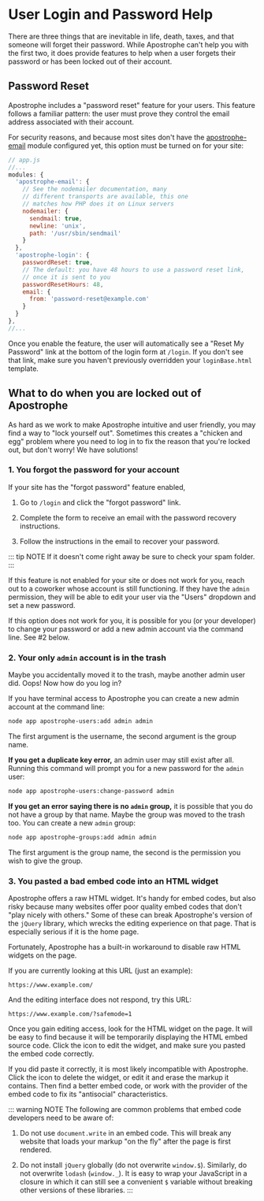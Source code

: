 # User Login and Password Help

There are three things that are inevitable in life, death, taxes, and that someone will forget their password. While Apostrophe can't help you with the first two, it does provide features to help when a user forgets their password or has been locked out of their account.

## Password Reset

Apostrophe includes a "password reset" feature for your users. This feature follows a familiar pattern: the user must prove they control the email address associated with their account.

For security reasons, and because most sites don't have the [apostrophe-email](/devops/email.md) module configured yet, this option must be turned on for your site:


```javascript
// app.js
//...
modules: {
  'apostrophe-email': {
    // See the nodemailer documentation, many
    // different transports are available, this one
    // matches how PHP does it on Linux servers
    nodemailer: {
      sendmail: true,
      newline: 'unix',
      path: '/usr/sbin/sendmail'
    }
  },
  'apostrophe-login': {
    passwordReset: true,
    // The default: you have 48 hours to use a password reset link,
    // once it is sent to you
    passwordResetHours: 48,
    email: {
      from: 'password-reset@example.com'
    }
  }
},
//...
```

Once you enable the feature, the user will automatically see a "Reset My Password" link at the bottom of the login form at `/login`. If you don't see that link, make sure you haven't previously overridden your `loginBase.html` template.

## What to do when you are locked out of Apostrophe

As hard as we work to make Apostrophe intuitive and user friendly, you may find a way to "lock yourself out". Sometimes this creates a "chicken and egg" problem where you need to log in to fix the reason that you're locked out, but don't worry! We have solutions!

### 1. You forgot the password for your account

If your site has the "forgot password" feature enabled,

1. Go to `/login` and click the "forgot password" link.

2. Complete the form to receive an email with the password recovery instructions.

3. Follow the instructions in the email to recover your password.

::: tip NOTE
If it doesn't come right away be sure to check your spam folder.
:::

If this feature is not enabled for your site or does not work for you, reach out to a coworker whose account is still functioning. If they have the `admin` permission, they will be able to edit your user via the "Users" dropdown and set a new password.

If this option does not work for you, it is possible for you (or your developer) to change your password or add a new admin account via the command line. See #2 below.

### 2. Your only `admin` account is in the trash

Maybe you accidentally moved it to the trash, maybe another admin user did. Oops! Now how do you log in?

If you have terminal access to Apostrophe you can create a new admin account at the command line:

``` bash
node app apostrophe-users:add admin admin
```

The first argument is the username, the second argument is the group name.

**If you get a duplicate key error,** an admin user may still exist after all. Running this command will prompt you for a new password for the `admin` user:

``` bash
node app apostrophe-users:change-password admin
```

**If you get an error saying there is no `admin` group,** it is possible that you do not have a group by that name. Maybe the group was moved to the trash too. You can create a new `admin` group:

``` bash
node app apostrophe-groups:add admin admin
```

The first argument is the group name, the second is the permission you wish to give the group.

### 3. You pasted a bad embed code into an HTML widget

Apostrophe offers a raw HTML widget. It's handy for embed codes, but also risky because many websites offer poor quality embed codes that don't "play nicely with others." Some of these can break Apostrophe's version of the `jQuery` library, which wrecks the editing experience on that page. That is especially serious if it is the home page.

Fortunately, Apostrophe has a built-in workaround to disable raw HTML widgets on the page.

If you are currently looking at this URL (just an example):

```url
https://www.example.com/
```

And the editing interface does not respond, try this URL:

```url
https://www.example.com/?safemode=1
```

Once you gain editing access, look for the HTML widget on the page. It will be easy to find because it will be temporarily displaying the HTML embed source code. Click the icon to edit the widget, and make sure you pasted the embed code correctly.

If you did paste it correctly, it is most likely incompatible with Apostrophe. Click the icon to delete the widget, or edit it and erase the markup it contains. Then find a better embed code, or work with the provider of the embed code to fix its "antisocial" characteristics.

::: warning NOTE
The following are common problems that embed code developers need to be aware of:

1. Do not use `document.write` in an embed code. This will break any website that loads your markup "on the fly" after the page is first rendered.

2. Do not install `jQuery` globally (do not overwrite `window.$`). Similarly, do not overwrite `lodash` (`window._`). It is easy to wrap your JavaScript in a closure in which it can still see a convenient `$` variable without breaking other versions of these libraries.
:::
